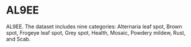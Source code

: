 # AL9EE
AL9EE. The dataset includes nine categories: Alternaria leaf spot, Brown spot, Frogeye leaf spot, Grey spot, Health, Mosaic, Powdery mildew, Rust, and Scab.
